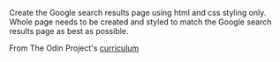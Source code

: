 Create the Google search results page using html and css styling only. Whole page needs to be created and styled to match the Google search results page as best as possible.

From The Odin Project's [curriculum](http://www.theodinproject.com/courses/web-development-101/lessons/html-css)